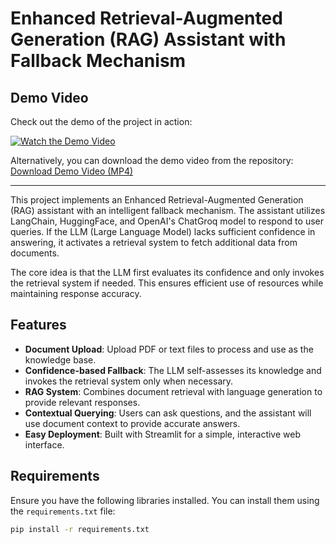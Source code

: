 # Enhanced Retrieval-Augmented Generation (RAG) Assistant with Fallback Mechanism

## Demo Video

Check out the demo of the project in action:

[![Watch the Demo Video](https://img.youtube.com/vi/70924e5d16cd4c47a4240e8ab8a8dd6e/maxresdefault.jpg)](https://www.loom.com/share/70924e5d16cd4c47a4240e8ab8a8dd6e?sid=bcff8f64-433e-4525-bf27-d1fd0397e53a)

Alternatively, you can download the demo video from the repository:
[Download Demo Video (MP4)](Demo.mp4)

---
This project implements an Enhanced Retrieval-Augmented Generation (RAG) assistant with an intelligent fallback mechanism. The assistant utilizes LangChain, HuggingFace, and OpenAI's ChatGroq model to respond to user queries. If the LLM (Large Language Model) lacks sufficient confidence in answering, it activates a retrieval system to fetch additional data from documents. 

The core idea is that the LLM first evaluates its confidence and only invokes the retrieval system if needed. This ensures efficient use of resources while maintaining response accuracy.

## Features

- **Document Upload**: Upload PDF or text files to process and use as the knowledge base.
- **Confidence-based Fallback**: The LLM self-assesses its knowledge and invokes the retrieval system only when necessary.
- **RAG System**: Combines document retrieval with language generation to provide relevant responses.
- **Contextual Querying**: Users can ask questions, and the assistant will use document context to provide accurate answers.
- **Easy Deployment**: Built with Streamlit for a simple, interactive web interface.

## Requirements

Ensure you have the following libraries installed. You can install them using the `requirements.txt` file:

```bash
pip install -r requirements.txt

